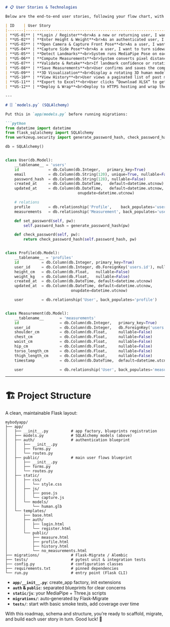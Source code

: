 ```markdown
# 📋 User Stories & Technologies

Below are the end‑to‑end user stories, following your flow chart, with the tech stack for each:

| ID    | User Story                                                                 | Tech / Library                           |
|-------|-----------------------------------------------------------------------------|------------------------------------------|
| **US‑01** | **Login / Register**<br>As a new or returning user, I want to sign up or log in so I can access my measurements. | • **Flask‑Login**<br>• **Flask‑WTF** (WTForms)<br>• **Bcrypt** (password hashing) |
| **US‑02** | **Enter Height & Weight**<br>As an authenticated user, I want to enter my height (cm) and weight (kg) so the system can calibrate measurements. | • **Flask‑WTF** forms<br>• **Jinja2** templates |
| **US‑03** | **Open Camera & Capture Front Pose**<br>As a user, I want to open my device camera and snap a front‑view photo. | • **HTML5 getUserMedia**<br>• Vanilla **JS** + **Tailwind** |
| **US‑04** | **Capture Side Pose**<br>As a user, I want to turn sideways and snap my side‑view photo. | • **HTML5 getUserMedia**<br>• Vanilla **JS** + **Tailwind** |
| **US‑05** | **Detect Landmarks**<br>System runs MediaPipe Pose on each snapshot to extract 33 3D keypoints. | • **@mediapipe/pose** (JS) |
| **US‑06** | **Compute Measurements**<br>System converts pixel distances → cm (using height calibration) for: shoulder, chest, waist, hip widths; torso & thigh lengths. | • Custom **JS** logic (distance formula)<br>• Pixel→cm ratio algorithm |
| **US‑07** | **Validate & Retake**<br>If landmark confidence or rotation is off, notify user to adjust posture & retake. | • JS visibility/z‑value checks<br>• **Alpine.js** (optional) for UI state |
| **US‑08** | **Save Measurements**<br>User confirms and saves the computed values to their profile. | • **Fetch API** (POST JSON)<br>• **Flask‑REST** endpoint<br>• **SQLAlchemy** |
| **US‑09** | **3D Visualization**<br>Display a rotating 3D human model with CSS2D labels pinned at each measurement point. | • **Three.js** + **GLTFLoader**<br>• **CSS2DRenderer** |
| **US‑10** | **View History**<br>User views a paginated list of past measurements. | • **Flask** template & pagination logic |
| **US‑11** | **Export to Excel**<br>User clicks “Download XLSX” to get all measurements in Excel format. | • **pandas** / **openpyxl**<br>• Flask `send_file` |
| **US‑12** | **Deploy & Wrap**<br>Deploy to HTTPS hosting and wrap the live URL as an APK via Appgeyser. | • **Heroku** / **DigitalOcean App Platform**<br>• **Appgeyser** WebView APK |

---

# 🗄️ `models.py` (SQLAlchemy)

Put this in `app/models.py` before running migrations:

```python
from datetime import datetime
from flask_sqlalchemy import SQLAlchemy
from werkzeug.security import generate_password_hash, check_password_hash

db = SQLAlchemy()


class User(db.Model):
    __tablename__ = 'users'
    id             = db.Column(db.Integer,   primary_key=True)
    email          = db.Column(db.String(120), unique=True, nullable=False)
    password_hash  = db.Column(db.String(128), nullable=False)
    created_at     = db.Column(db.DateTime,   default=datetime.utcnow)
    updated_at     = db.Column(db.DateTime,   default=datetime.utcnow,
                                onupdate=datetime.utcnow)

    # relations
    profile        = db.relationship('Profile',    back_populates='user', uselist=False)
    measurements   = db.relationship('Measurement', back_populates='user', lazy='dynamic')

    def set_password(self, pw):
        self.password_hash = generate_password_hash(pw)

    def check_password(self, pw):
        return check_password_hash(self.password_hash, pw)


class Profile(db.Model):
    __tablename__ = 'profiles'
    id          = db.Column(db.Integer, primary_key=True)
    user_id     = db.Column(db.Integer, db.ForeignKey('users.id'), nullable=False)
    height_cm   = db.Column(db.Float,   nullable=False)
    weight_kg   = db.Column(db.Float,   nullable=False)
    created_at  = db.Column(db.DateTime, default=datetime.utcnow)
    updated_at  = db.Column(db.DateTime, default=datetime.utcnow,
                             onupdate=datetime.utcnow)

    user        = db.relationship('User', back_populates='profile')


class Measurement(db.Model):
    __tablename__       = 'measurements'
    id                  = db.Column(db.Integer,   primary_key=True)
    user_id             = db.Column(db.Integer,   db.ForeignKey('users.id'), nullable=False)
    shoulder_cm         = db.Column(db.Float,     nullable=False)
    chest_cm            = db.Column(db.Float,     nullable=False)
    waist_cm            = db.Column(db.Float,     nullable=False)
    hip_cm              = db.Column(db.Float,     nullable=False)
    torso_length_cm     = db.Column(db.Float,     nullable=False)
    thigh_length_cm     = db.Column(db.Float,     nullable=False)
    timestamp           = db.Column(db.DateTime,  default=datetime.utcnow)

    user                = db.relationship('User', back_populates='measurements')
```

---

# 🏗️ Project Structure

A clean, maintainable Flask layout:

```
mybodyapp/
├── app/
│   ├── __init__.py          # app factory, blueprints registration
│   ├── models.py            # SQLAlchemy models (above)
│   ├── auth/                # authentication blueprint
│   │   ├── __init__.py
│   │   ├── forms.py
│   │   └── routes.py
│   ├── public/              # main user flows blueprint
│   │   ├── __init__.py
│   │   ├── forms.py
│   │   └── routes.py
│   ├── static/
│   │   ├── css/
│   │   │   └── style.css
│   │   ├── js/
│   │   │   ├── pose.js
│   │   │   └── capture.js
│   │   └── models/
│   │       └── human.glb
│   └── templates/
│       ├── base.html
│       ├── auth/
│       │   ├── login.html
│       │   └── register.html
│       └── public/
│           ├── measure.html
│           ├── profile.html
│           ├── history.html
│           └── no_measurements.html
├── migrations/              # Flask‑Migrate / Alembic
├── tests/                   # pytest unit & integration tests
├── config.py                # configuration classes
├── requirements.txt         # pinned dependencies
└── run.py                   # entry point (Flask CLI)
```

- **`app/__init__.py`**: create_app factory, init extensions  
- **`auth` & `public`**: separated blueprints for clear concerns  
- **`static/js`**: your MediaPipe + Three.js scripts  
- **`migrations/`**: auto‑generated by Flask‑Migrate  
- **`tests/`**: start with basic smoke tests, add coverage over time  

With this roadmap, schema and structure, you’re ready to scaffold, migrate, and build each user story in turn. Good luck! 🚀
